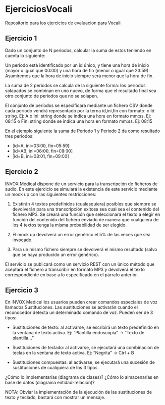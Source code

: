 # EjerciciosVocali
Repositorio para los ejercicios de evaluacion para Vocali

## Ejercicio 1
Dado un conjunto de N periodos, calcular la suma de estos teniendo en cuenta lo
siguiente:

Un periodo está identificado por un id único, y tiene una hora de inicio (mayor o
igual que 00:00) y una hora de fin (menor o igual que 23:59).
Asumiremos que la hora de inicio siempre será menor que la hora de fin.

La suma de 2 periodos se calcula de la siguiente forma: los periodos solapados
se combinan en uno nuevo, de forma que el resultado final sea otro conjunto de
periodos que no se solapen.

El conjunto de períodos se especificará mediante un fichero CSV donde cada
período vendrá representado por la terna id,ini,fin con formato:
o Id: string. Ej: A
o Ini: string donde se indica una hora en formato mm:ss. Ej: 08:15
o Fin: string donde se indica una hora en formato mm:ss. Ej: 08:15

En el ejemplo siguiente la suma de Periodo 1 y Periodo 2 da como resultado tres
periodos:
-  [id=A, ini=03:00, fin=05:59]
-  [id=AB, ini=06:00, fin=08:00]
-  [id=B, ini=08:01, fin=09:00]

## Ejercicio 2
INVOX Medical dispone de un servicio para la transcripción de ficheros de audio. En
este ejercicio se simulará la existencia de este servicio mediante un mock up con las
siguientes restricciones:

1. Existirán 4 textos predefinidos (cualesquiera) posibles que siempre se
devolverán para una transcripción exitosa sea cual sea el contenido del fichero
MP3. Se creará una función que seleccionará el texto a elegir en función del
contenido del fichero enviado de manera que cualquiera de los 4 textos tenga la
misma probabilidad de ser elegido.

2. El mock up devolverá un error genérico el 5% de las veces que sea invocado.

3. Para un mismo fichero siempre se devolverá el mismo resultado (salvo que se
haya producido un error genérico).

El servicio se publicará como un servicio REST con un único método que aceptará el
fichero a transcribir en formato MP3 y devolverá el texto correspondiente en base a lo
especificado en el párrafo anterior.

## Ejercicio 3
En INVOX Medical los usuarios pueden crear comandos especiales de voz llamados
Sustituciones. Las sustituciones se activarán cuando el reconocedor detecta un
determinado comando de voz. Pueden ser de 3 tipos:

- Sustituciones de texto: al activarse, se escribirá un texto predefinido en la
ventana de texto activa. Ej: “Plantilla endoscopia” -> “Texto de plantilla…”

- Sustituciones de teclado: al activarse, se ejecutará una combinación de teclas
en la ventana de texto activa. Ej: “Negrita” -> Ctrl + B

- Sustituciones compuestas: al activarse, se ejecutará una sucesión de
sustituciones de cualquiera de los 3 tipos.

¿Cómo lo implementarías (diagrama de clases)? ¿Cómo lo almacenarías en base de
datos (diagrama entidad-relación)?

NOTA: Obviar la implementación de la ejecución de las sustituciones de texto y teclado,
bastará con mostrar un mensaje.
